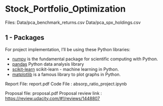 # Stock_Portfolio_Optimization
Files: Data/pca_benchmark_returns.csv
Data/pca_spx_holdings.csv  


## 1 - Packages ##

For project implementation, I’ll be using these Python libraries:

- [numpy](www.numpy.org) is the fundamental package for scientific computing with Python.
- [pandas](http://pandas.pydata.org/) Python data analysis library
- [scikit-learn](http://scikit-learn.org/stable/) scikit-learn - machine learning in Python.
- [matplotlib](http://matplotlib.org) is a famous library to plot graphs in Python.



Report File: report.pdf
Code File : absorp_ratio_project.ipynb

Proposal file: proposal.pdf
Proposal review link : https://review.udacity.com/#!/reviews/1448807
